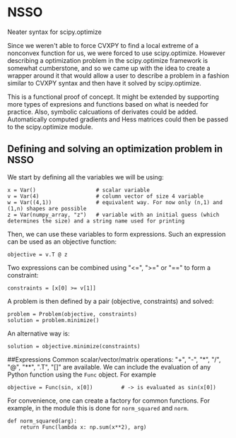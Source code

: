 # NSSO
Neater syntax for scipy.optimize

Since we weren't able to force CVXPY to find a local extreme of a nonconvex function for us, we were forced to use scipy.optimize.
However describing a optimization problem in the scipy.optimize framework is somewhat cumberstone, and so we came up with the idea to create a wrapper around it that would allow a user to describe a problem in a fashion similar to CVXPY syntax and then have it solved by scipy.optimize.

This is a functional proof of concept. It might be extended by supporting more types of expresions and functions based on what is needed for practice.
Also, symbolic calcuations of derivates could be added. Automatically computed gradients and Hess matrices could then be passed to the scipy.optimize module.

## Defining and solving an optimization problem in NSSO
We start by defining all the variables we will be using:
```
x = Var()                   # scalar variable
v = Var(4)                  # column vector of size 4 variable
w = Var((4,1))              # equivalent way. For now only (n,1) and (1,n) shapes are possible
z = Var(numpy_array, "z")   # variable with an initial guess (which determines the size) and a string name used for printing
```
Then, we can use these variables to form expressions. Such an expression can be used as an objective function:
```
objective = v.T @ z
```
Two expressions can be combined using "<=", ">=" or "==" to form a constraint:
```
constraints = [x[0] >= v[1]]
```
A problem is then defined by a pair (objective, constraints) and solved:
```
problem = Problem(objective, constraints)
solution = problem.minimize()
```
An alternative way is:
```
solution = objective.minimize(constraints)
```



##Expressions
Common scalar/vector/matrix operations: "+", "-", "\*", "/", "@", "\*\*", ".T", "[]" are available.
We can include the evaluation of any Python function using the `Func` object. For example
```
objective = Func(sin, x[0])         # -> is evaluated as sin(x[0])
```
For convenience, one can create a factory for common functions. For example, in the module this is done for `norm_squared` and `norm`.

```
def norm_squared(arg):
    return Func(lambda x: np.sum(x**2), arg)
```